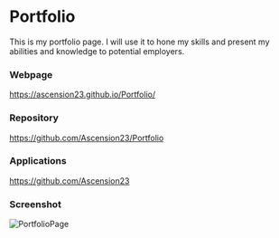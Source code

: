 # Portfolio

This is my portfolio page. I will use it to hone my skills and present my abilities and knowledge to potential employers.

### Webpage
https://ascension23.github.io/Portfolio/

### Repository
https://github.com/Ascension23/Portfolio

### Applications
https://github.com/Ascension23

### Screenshot
![PortfolioPage](https://user-images.githubusercontent.com/77472152/118199499-1fbab580-b408-11eb-8fc8-643f97a5f1ed.png)

